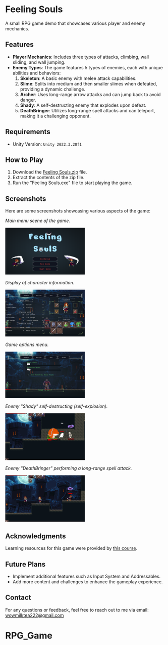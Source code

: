 
# Feeling Souls

A small RPG game demo that showcases various player and enemy mechanics.

## Features

- **Player Mechanics**: Includes three types of attacks, climbing, wall sliding, and wall jumping.
- **Enemy Types**: The game features 5 types of enemies, each with unique abilities and behaviors:
  1. **Skeleton**: A basic enemy with melee attack capabilities.
  2. **Slime**: Splits into medium and then smaller slimes when defeated, providing a dynamic challenge.
  3. **Archer**: Uses long-range arrow attacks and can jump back to avoid danger.
  4. **Shady**: A self-destructing enemy that explodes upon defeat.
  5. **DeathBringer**: Utilizes long-range spell attacks and can teleport, making it a challenging opponent.

## Requirements

- Unity Version: `Unity 2022.3.20f1`

## How to Play

1. Download the [Feeling Souls.zip](https://github.com/Tiai/RPG_Game/blob/main/GamePlay/Feeling%20Souls.zip) file.
2. Extract the contents of the zip file.
3. Run the "Feeling Souls.exe" file to start playing the game.

## Screenshots

Here are some screenshots showcasing various aspects of the game:



_Main menu scene of the game._

<img src="https://github.com/Tiai/RPG_Game/blob/main/Screenshot/mainscene.png" alt="Main Menu" style="width:50%" />



_Display of character information._

<img src="https://github.com/Tiai/RPG_Game/blob/main/Screenshot/CharacterInfo.png" alt="Character Info" style="width:50%" />



_Game options menu._

<img src="https://github.com/Tiai/RPG_Game/blob/main/Screenshot/Options.png" alt="Options" style="width:50%" />



_Enemy "Shady" self-destructing (self-explosion)._

<img src="https://github.com/Tiai/RPG_Game/blob/main/Screenshot/Self%20explosion.png" alt="Shady Self-Explosion" style="width:50%" />



_Enemy "DeathBringer" performing a long-range spell attack._

<img src="https://github.com/Tiai/RPG_Game/blob/main/Screenshot/Spell%20Attack.png" alt="DeathBringer Prediction Spell Attack" style="width:50%" />


## Acknowledgments

Learning resources for this game were provided by [this course](https://www.udemy.com/course/2d-rpg-alexdev/?couponCode=LETSLEARNNOW).

## Future Plans

- Implement additional features such as Input System and Addressables.
- Add more content and challenges to enhance the gameplay experience.

## Contact

For any questions or feedback, feel free to reach out to me via email: wowmilktea222@gmail.com

# RPG_Game
